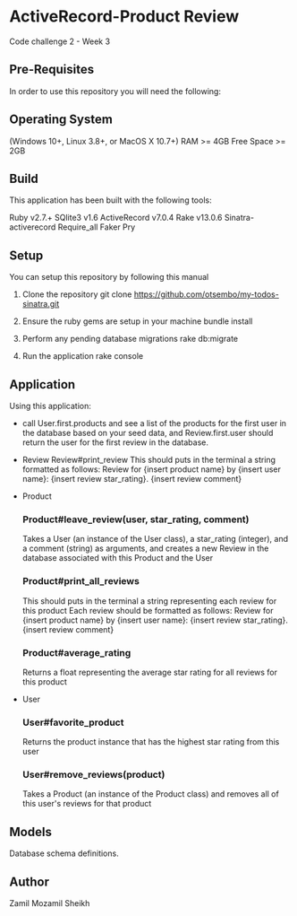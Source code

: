 # ActiveRecord-Product Review
Code challenge 2 - Week 3 

## Pre-Requisites
In order to use this repository you will need the following:

## Operating System 
(Windows 10+, Linux 3.8+, or MacOS X 10.7+)
RAM >= 4GB
Free Space >= 2GB

## Build
This application has been built with the following tools:

Ruby v2.7.+
SQlite3 v1.6
ActiveRecord v7.0.4
Rake v13.0.6
Sinatra-activerecord
Require_all
Faker
Pry

## Setup
You can setup this repository by following this manual

1. Clone the repository
      git clone https://github.com/otsembo/my-todos-sinatra.git

2. Ensure the ruby gems are setup in your machine
      bundle install

3. Perform any pending database migrations
      rake db:migrate

4. Run the application
      rake console
     
## Application
Using this application:

- call User.first.products and see a list of the
products for the first user in the database based on your seed data, and 
Review.first.user should return the user for the first review in the database.

- Review
  Review#print_review
  This should puts in the terminal a string formatted as follows: Review for {insert product name} by {insert user name}: {insert review star_rating}. {insert review comment}
 
- Product
  ### Product#leave_review(user, star_rating, comment)
    Takes a User (an instance of the User class), a star_rating (integer), and a comment (string) as arguments, and creates a new Review in the database associated with this Product and the User
  ### Product#print_all_reviews
    This should puts in the terminal a string representing each review for this product
    Each review should be formatted as follows: Review for {insert product name} by {insert user name}: {insert review star_rating}. {insert review comment}
  ### Product#average_rating
    Returns a float representing the average star rating for all reviews for this product

- User
  ### User#favorite_product
    Returns the product instance that has the highest star rating from this user
  ### User#remove_reviews(product)
    Takes a Product (an instance of the Product class) and removes all of this user's reviews for that product
    
## Models
Database schema definitions.

## Author
Zamil Mozamil Sheikh

